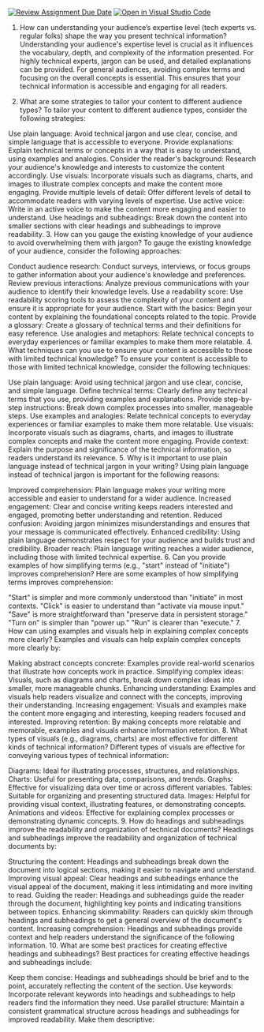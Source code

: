 [![Review Assignment Due Date](https://classroom.github.com/assets/deadline-readme-button-22041afd0340ce965d47ae6ef1cefeee28c7c493a6346c4f15d667ab976d596c.svg)](https://classroom.github.com/a/zsAR-pyY)
[![Open in Visual Studio Code](https://classroom.github.com/assets/open-in-vscode-2e0aaae1b6195c2367325f4f02e2d04e9abb55f0b24a779b69b11b9e10269abc.svg)](https://classroom.github.com/online_ide?assignment_repo_id=17135992&assignment_repo_type=AssignmentRepo)
1. How can understanding your audience’s expertise level (tech experts vs. regular folks) shape the way you present technical information?
Understanding your audience's expertise level is crucial as it influences the vocabulary, depth, and complexity of the information presented. For highly technical experts, jargon can be used, and detailed explanations can be provided. For general audiences, avoiding complex terms and focusing on the overall concepts is essential. This ensures that your technical information is accessible and engaging for all readers.

2. What are some strategies to tailor your content to different audience types?
To tailor your content to different audience types, consider the following strategies:

Use plain language: Avoid technical jargon and use clear, concise, and simple language that is accessible to everyone.
Provide explanations: Explain technical terms or concepts in a way that is easy to understand, using examples and analogies.
Consider the reader's background: Research your audience's knowledge and interests to customize the content accordingly.
Use visuals: Incorporate visuals such as diagrams, charts, and images to illustrate complex concepts and make the content more engaging.
Provide multiple levels of detail: Offer different levels of detail to accommodate readers with varying levels of expertise.
Use active voice: Write in an active voice to make the content more engaging and easier to understand.
Use headings and subheadings: Break down the content into smaller sections with clear headings and subheadings to improve readability.
3. How can you gauge the existing knowledge of your audience to avoid overwhelming them with jargon?
To gauge the existing knowledge of your audience, consider the following approaches:

Conduct audience research: Conduct surveys, interviews, or focus groups to gather information about your audience's knowledge and preferences.
Review previous interactions: Analyze previous communications with your audience to identify their knowledge levels.
Use a readability score: Use readability scoring tools to assess the complexity of your content and ensure it is appropriate for your audience.
Start with the basics: Begin your content by explaining the foundational concepts related to the topic.
Provide a glossary: Create a glossary of technical terms and their definitions for easy reference.
Use analogies and metaphors: Relate technical concepts to everyday experiences or familiar examples to make them more relatable.
4. What techniques can you use to ensure your content is accessible to those with limited technical knowledge?
To ensure your content is accessible to those with limited technical knowledge, consider the following techniques:

Use plain language: Avoid using technical jargon and use clear, concise, and simple language.
Define technical terms: Clearly define any technical terms that you use, providing examples and explanations.
Provide step-by-step instructions: Break down complex processes into smaller, manageable steps.
Use examples and analogies: Relate technical concepts to everyday experiences or familiar examples to make them more relatable.
Use visuals: Incorporate visuals such as diagrams, charts, and images to illustrate complex concepts and make the content more engaging.
Provide context: Explain the purpose and significance of the technical information, so readers understand its relevance.
5. Why is it important to use plain language instead of technical jargon in your writing?
Using plain language instead of technical jargon is important for the following reasons:

Improved comprehension: Plain language makes your writing more accessible and easier to understand for a wider audience.
Increased engagement: Clear and concise writing keeps readers interested and engaged, promoting better understanding and retention.
Reduced confusion: Avoiding jargon minimizes misunderstandings and ensures that your message is communicated effectively.
Enhanced credibility: Using plain language demonstrates respect for your audience and builds trust and credibility.
Broader reach: Plain language writing reaches a wider audience, including those with limited technical expertise.
6. Can you provide examples of how simplifying terms (e.g., "start" instead of "initiate") improves comprehension?
Here are some examples of how simplifying terms improves comprehension:

"Start" is simpler and more commonly understood than "initiate" in most contexts.
"Click" is easier to understand than "activate via mouse input."
"Save" is more straightforward than "preserve data in persistent storage."
"Turn on" is simpler than "power up."
"Run" is clearer than "execute."
7. How can using examples and visuals help in explaining complex concepts more clearly?
Examples and visuals can help explain complex concepts more clearly by:

Making abstract concepts concrete: Examples provide real-world scenarios that illustrate how concepts work in practice.
Simplifying complex ideas: Visuals, such as diagrams and charts, break down complex ideas into smaller, more manageable chunks.
Enhancing understanding: Examples and visuals help readers visualize and connect with the concepts, improving their understanding.
Increasing engagement: Visuals and examples make the content more engaging and interesting, keeping readers focused and interested.
Improving retention: By making concepts more relatable and memorable, examples and visuals enhance information retention.
8. What types of visuals (e.g., diagrams, charts) are most effective for different kinds of technical information?
Different types of visuals are effective for conveying various types of technical information:

Diagrams: Ideal for illustrating processes, structures, and relationships.
Charts: Useful for presenting data, comparisons, and trends.
Graphs: Effective for visualizing data over time or across different variables.
Tables: Suitable for organizing and presenting structured data.
Images: Helpful for providing visual context, illustrating features, or demonstrating concepts.
Animations and videos: Effective for explaining complex processes or demonstrating dynamic concepts.
9. How do headings and subheadings improve the readability and organization of technical documents?
Headings and subheadings improve the readability and organization of technical documents by:

Structuring the content: Headings and subheadings break down the document into logical sections, making it easier to navigate and understand.
Improving visual appeal: Clear headings and subheadings enhance the visual appeal of the document, making it less intimidating and more inviting to read.
Guiding the reader: Headings and subheadings guide the reader through the document, highlighting key points and indicating transitions between topics.
Enhancing skimmability: Readers can quickly skim through headings and subheadings to get a general overview of the document's content.
Increasing comprehension: Headings and subheadings provide context and help readers understand the significance of the following information.
10. What are some best practices for creating effective headings and subheadings?
Best practices for creating effective headings and subheadings include:

Keep them concise: Headings and subheadings should be brief and to the point, accurately reflecting the content of the section.
Use keywords: Incorporate relevant keywords into headings and subheadings to help readers find the information they need.
Use parallel structure: Maintain a consistent grammatical structure across headings and subheadings for improved readability.
Make them descriptive:

